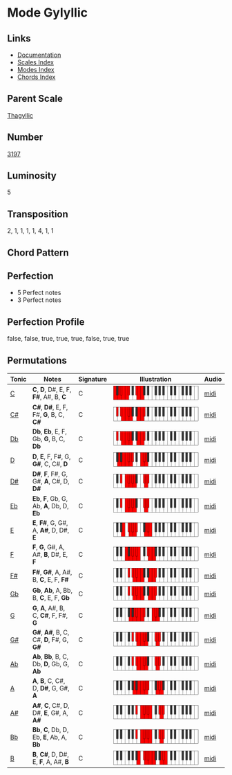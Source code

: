 # Mode Gylyllic

## Links

- [Documentation](README.md)
- [Scales Index](Scales.md)
- [Modes Index](Modes.md)
- [Chords Index](Chords.md)

## Parent Scale

[Thagyllic](ScaleThagyllic.md)

## Number

[3197](https://ianring.com/musictheory/scales/3197)

## Luminosity

5

## Transposition

2, 1, 1, 1, 1, 4, 1, 1

## Chord Pattern



## Perfection

- 5 Perfect notes
- 3 Perfect notes

## Perfection Profile

false, false, true, true, true, false, true, true

## Permutations

| Tonic | Notes | Signature | Illustration | Audio |
|-------|-------|-----------|--------------|-------|
| [C](ModeCNaturalGylyllic.md) | **C**, **D**, D#, E, F, **F#**, A#, B, **C** | C | ![CNaturalGylyllic](ModeCNaturalGylyllic.png) | [midi](https://github.com/edipermadi/music/blob/main/docs/ModeCNaturalGylyllic.mid?raw=true) |
| [C#](ModeCSharpGylyllic.md) | **C#**, **D#**, E, F, F#, **G**, B, C, **C#** | C | ![CSharpGylyllic](ModeCSharpGylyllic.png) | [midi](https://github.com/edipermadi/music/blob/main/docs/ModeCSharpGylyllic.mid?raw=true) |
| [Db](ModeDFlatGylyllic.md) | **Db**, **Eb**, E, F, Gb, **G**, B, C, **Db** | C | ![DFlatGylyllic](ModeDFlatGylyllic.png) | [midi](https://github.com/edipermadi/music/blob/main/docs/ModeDFlatGylyllic.mid?raw=true) |
| [D](ModeDNaturalGylyllic.md) | **D**, **E**, F, F#, G, **G#**, C, C#, **D** | C | ![DNaturalGylyllic](ModeDNaturalGylyllic.png) | [midi](https://github.com/edipermadi/music/blob/main/docs/ModeDNaturalGylyllic.mid?raw=true) |
| [D#](ModeDSharpGylyllic.md) | **D#**, **F**, F#, G, G#, **A**, C#, D, **D#** | C | ![DSharpGylyllic](ModeDSharpGylyllic.png) | [midi](https://github.com/edipermadi/music/blob/main/docs/ModeDSharpGylyllic.mid?raw=true) |
| [Eb](ModeEFlatGylyllic.md) | **Eb**, **F**, Gb, G, Ab, **A**, Db, D, **Eb** | C | ![EFlatGylyllic](ModeEFlatGylyllic.png) | [midi](https://github.com/edipermadi/music/blob/main/docs/ModeEFlatGylyllic.mid?raw=true) |
| [E](ModeENaturalGylyllic.md) | **E**, **F#**, G, G#, A, **A#**, D, D#, **E** | C | ![ENaturalGylyllic](ModeENaturalGylyllic.png) | [midi](https://github.com/edipermadi/music/blob/main/docs/ModeENaturalGylyllic.mid?raw=true) |
| [F](ModeFNaturalGylyllic.md) | **F**, **G**, G#, A, A#, **B**, D#, E, **F** | C | ![FNaturalGylyllic](ModeFNaturalGylyllic.png) | [midi](https://github.com/edipermadi/music/blob/main/docs/ModeFNaturalGylyllic.mid?raw=true) |
| [F#](ModeFSharpGylyllic.md) | **F#**, **G#**, A, A#, B, **C**, E, F, **F#** | C | ![FSharpGylyllic](ModeFSharpGylyllic.png) | [midi](https://github.com/edipermadi/music/blob/main/docs/ModeFSharpGylyllic.mid?raw=true) |
| [Gb](ModeGFlatGylyllic.md) | **Gb**, **Ab**, A, Bb, B, **C**, E, F, **Gb** | C | ![GFlatGylyllic](ModeGFlatGylyllic.png) | [midi](https://github.com/edipermadi/music/blob/main/docs/ModeGFlatGylyllic.mid?raw=true) |
| [G](ModeGNaturalGylyllic.md) | **G**, **A**, A#, B, C, **C#**, F, F#, **G** | C | ![GNaturalGylyllic](ModeGNaturalGylyllic.png) | [midi](https://github.com/edipermadi/music/blob/main/docs/ModeGNaturalGylyllic.mid?raw=true) |
| [G#](ModeGSharpGylyllic.md) | **G#**, **A#**, B, C, C#, **D**, F#, G, **G#** | C | ![GSharpGylyllic](ModeGSharpGylyllic.png) | [midi](https://github.com/edipermadi/music/blob/main/docs/ModeGSharpGylyllic.mid?raw=true) |
| [Ab](ModeAFlatGylyllic.md) | **Ab**, **Bb**, B, C, Db, **D**, Gb, G, **Ab** | C | ![AFlatGylyllic](ModeAFlatGylyllic.png) | [midi](https://github.com/edipermadi/music/blob/main/docs/ModeAFlatGylyllic.mid?raw=true) |
| [A](ModeANaturalGylyllic.md) | **A**, **B**, C, C#, D, **D#**, G, G#, **A** | C | ![ANaturalGylyllic](ModeANaturalGylyllic.png) | [midi](https://github.com/edipermadi/music/blob/main/docs/ModeANaturalGylyllic.mid?raw=true) |
| [A#](ModeASharpGylyllic.md) | **A#**, **C**, C#, D, D#, **E**, G#, A, **A#** | C | ![ASharpGylyllic](ModeASharpGylyllic.png) | [midi](https://github.com/edipermadi/music/blob/main/docs/ModeASharpGylyllic.mid?raw=true) |
| [Bb](ModeBFlatGylyllic.md) | **Bb**, **C**, Db, D, Eb, **E**, Ab, A, **Bb** | C | ![BFlatGylyllic](ModeBFlatGylyllic.png) | [midi](https://github.com/edipermadi/music/blob/main/docs/ModeBFlatGylyllic.mid?raw=true) |
| [B](ModeBNaturalGylyllic.md) | **B**, **C#**, D, D#, E, **F**, A, A#, **B** | C | ![BNaturalGylyllic](ModeBNaturalGylyllic.png) | [midi](https://github.com/edipermadi/music/blob/main/docs/ModeBNaturalGylyllic.mid?raw=true) |
